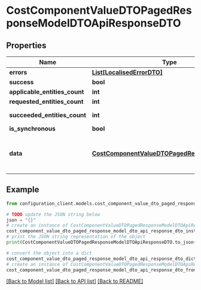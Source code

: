 # CostComponentValueDTOPagedResponseModelDTOApiResponseDTO


## Properties

Name | Type | Description | Notes
------------ | ------------- | ------------- | -------------
**errors** | [**List[LocalisedErrorDTO]**](LocalisedErrorDTO.md) |  | [optional] 
**success** | **bool** |  | [optional] 
**applicable_entities_count** | **int** |  | [optional] 
**requested_entities_count** | **int** |  | [optional] 
**succeeded_entities_count** | **int** |  | [optional] [readonly] 
**is_synchronous** | **bool** |  | [optional] 
**data** | [**CostComponentValueDTOPagedResponseModelDTO**](CostComponentValueDTOPagedResponseModelDTO.md) | The updated entity in case of modifications or creation | [optional] 

## Example

```python
from configuration_client.models.cost_component_value_dto_paged_response_model_dto_api_response_dto import CostComponentValueDTOPagedResponseModelDTOApiResponseDTO

# TODO update the JSON string below
json = "{}"
# create an instance of CostComponentValueDTOPagedResponseModelDTOApiResponseDTO from a JSON string
cost_component_value_dto_paged_response_model_dto_api_response_dto_instance = CostComponentValueDTOPagedResponseModelDTOApiResponseDTO.from_json(json)
# print the JSON string representation of the object
print(CostComponentValueDTOPagedResponseModelDTOApiResponseDTO.to_json())

# convert the object into a dict
cost_component_value_dto_paged_response_model_dto_api_response_dto_dict = cost_component_value_dto_paged_response_model_dto_api_response_dto_instance.to_dict()
# create an instance of CostComponentValueDTOPagedResponseModelDTOApiResponseDTO from a dict
cost_component_value_dto_paged_response_model_dto_api_response_dto_from_dict = CostComponentValueDTOPagedResponseModelDTOApiResponseDTO.from_dict(cost_component_value_dto_paged_response_model_dto_api_response_dto_dict)
```
[[Back to Model list]](../README.md#documentation-for-models) [[Back to API list]](../README.md#documentation-for-api-endpoints) [[Back to README]](../README.md)


